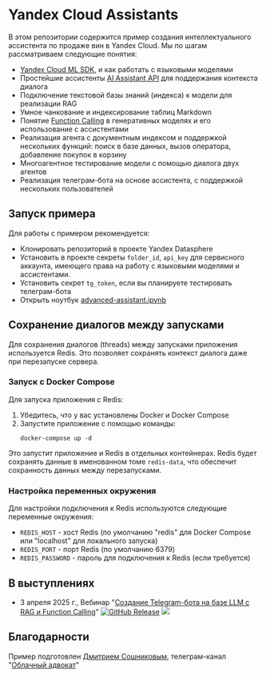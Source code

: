 # Yandex Cloud Assistants

В этом репозитории содержится пример создания интеллектуального ассистента по продаже вин в Yandex Cloud. Мы по шагам рассматриваем следующие понятия:

* [Yandex Cloud ML SDK](https://github.com/yandex-cloud/yandex-cloud-ml-sdk), и как работать с языковыми моделями
* Простейшие ассистенты [AI Assistant API](https://yandex.cloud/ru/docs/foundation-models/concepts/assistant/) для поддержания контекста диалога
* Подключение текстовой базы знаний (индекса) к модели для реализации RAG
* Умное чанкование и индексирование таблиц Markdown
* Понятие [Function Calling](https://yandex.cloud/ru/docs/foundation-models/concepts/yandexgpt/function-call) в генеративных моделях и его использование с ассистентами
* Реализация агента с документным индексом и поддержкой нескольких функций: поиск в базе данных, вызов оператора, добавление покупок в корзину
* Многоагентное тестирование модели с помощью диалога двух агентов
* Реализация телеграм-бота на основе ассистента, с поддержкой нескольких пользователей

## Запуск примера

Для работы с примером рекомендуется:
* Клонировать репозиторий в проекте Yandex Datasphere
* Установить в проекте секреты `folder_id`, `api_key` для сервисного аккаунта, имеющего права на работу с языковыми моделями и ассистентами.
* Установить секрет `tg_token`, если вы планируете тестировать телеграм-бота
* Открыть ноутбук [advanced-assistant.ipynb](advanced-assistant.ipynb)

## Сохранение диалогов между запусками

Для сохранения диалогов (threads) между запусками приложения используется Redis. Это позволяет сохранять контекст диалога даже при перезапуске сервера.

### Запуск с Docker Compose

Для запуска приложения с Redis:

1. Убедитесь, что у вас установлены Docker и Docker Compose
2. Запустите приложение с помощью команды:
   ```
   docker-compose up -d
   ```

Это запустит приложение и Redis в отдельных контейнерах. Redis будет сохранять данные в именованном томе `redis-data`, что обеспечит сохранность данных между перезапусками.

### Настройка переменных окружения

Для настройки подключения к Redis используются следующие переменные окружения:
* `REDIS_HOST` - хост Redis (по умолчанию "redis" для Docker Compose или "localhost" для локального запуска)
* `REDIS_PORT` - порт Redis (по умолчанию 6379)
* `REDIS_PASSWORD` - пароль для подключения к Redis (если требуется)

## В выступлениях
* 3 апреля 2025 г., Вебинар "[Создание Telegram-бота на базе LLM с RAG и Function Calling](https://yandex.cloud/ru/events/1117)" [![GitHub Release](https://img.shields.io/github/v/release/yandex-datasphere/advanced-assistant?filter=v1)](https://github.com/yandex-datasphere/advanced-assistant/tree/v1) ![](https://img.shields.io/badge/смотреть-запись-blue)

## Благодарности

Пример подготовлен [Дмитрием Сошниковым](https://soshnikov.com/ru), телеграм-канал "[Облачный адвокат](http://t.me/shwarsico)"

